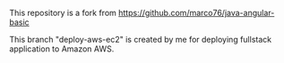 This repository is a fork from https://github.com/marco76/java-angular-basic

This branch "deploy-aws-ec2" is created by me for deploying fullstack application to Amazon AWS.

